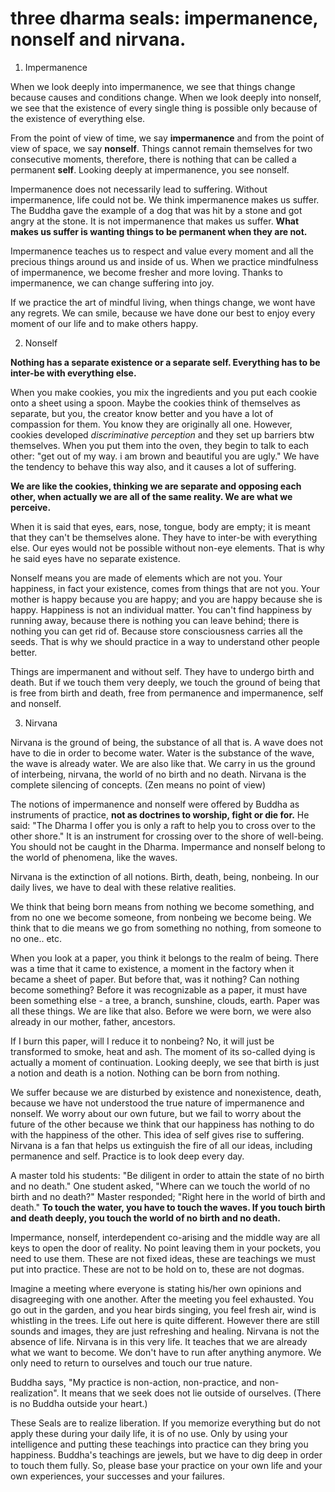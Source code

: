 # three dharma seals: impermanence, nonself and nirvana.


1. Impermanence

When we look deeply into impermanence, we see that things change because causes and conditions change. When we look deeply into nonself, we see that the existence of every single thing is possible only because of the existence of everything else. 

From the point of view of time, we say **impermanence** and from the point of view of space, we say **nonself**. Things cannot remain themselves for two consecutive moments, therefore, there is nothing that can be called a permanent **self**. Looking deeply at impermanence, you see nonself. 

Impermanence does not necessarily lead to suffering. Without impermanence, life could not be. We think impermanence makes us suffer. The Buddha gave the example of a dog that was hit by a stone and got angry at the stone. It is not impermanence that makes us suffer. **What makes us suffer is wanting things to be permanent when they are not.**

Impermanence teaches us to respect and value every moment and all the precious things around us and inside of us. When we practice mindfulness of impermanence, we become fresher and more loving. Thanks to impermanence, we can change suffering into joy. 

If we practice the art of mindful living, when things change, we wont have any regrets. We can smile, because we have done our best to enjoy every moment of our life and to make others happy. 

2. Nonself

**Nothing has a separate existence or a separate self. Everything has to be inter-be with everything else.**

When you make cookies, you mix the ingredients and you put each cookie onto a sheet using a spoon. Maybe the cookies think of themselves as separate, but you, the creator know better and you have a lot of compassion for them. You know they are originally all one. However, cookies developed *discriminative perception* and they set up barriers btw themselves. When you put them into the oven, they begin to talk to each other: "get out of my way. i am brown and beautiful you are ugly." We have the tendency to behave this way also, and it causes a lot of suffering. 

**We are like the cookies, thinking we are separate and opposing each other, when actually we are all of the same reality. We are what we perceive.**

When it is said that eyes, ears, nose, tongue, body are empty; it is meant that they can't be themselves alone. They have to inter-be with everything else. Our eyes would not be possible without non-eye elements. That is why he said eyes have no separate existence. 

Nonself means you are made of elements which are not you. Your happiness, in fact your existence, comes from things that are not you. Your mother is happy because you are happy; and you are happy because she is happy. Happiness is not an individual matter. You can't find happiness by running away, because there is nothing you can leave behind; there is nothing you can get rid of. Because store consciousness carries all the seeds. That is why we should practice in a way to understand other people better. 

Things are impermanent and without self. They have to undergo birth and death. But if we touch them very deeply, we touch the ground of being that is free from birth and death, free from permanence and impermanence, self and nonself. 

3. Nirvana

Nirvana is the ground of being, the substance of all that is. A wave does not have to die in order to become water. Water is the substance of the wave, the wave is already water. We are also like that. We carry in us the ground of interbeing, nirvana, the world of no birth and no death. Nirvana is the complete silencing of concepts. (Zen means no point of view) 

The notions of impermanence and nonself were offered by Buddha as instruments of practice, **not as doctrines to worship, fight or die for.** He said: "The Dharma I offer you is only a raft to help you to cross over to the other shore." It is an instrument for crossing over to the shore of well-being. You should not be caught in the Dharma. Impermance and nonself belong to the world of phenomena, like the waves. 

Nirvana is the extinction of all notions. Birth, death, being, nonbeing. In our daily lives, we have to deal with these relative realities. 

We think that being born means from nothing we become something, and from no one we become someone, from nonbeing we become being. We think that to die means we go from something no nothing, from someone to no one.. etc.

When you look at a paper, you think it belongs to the realm of being. There was a time that it came to existence, a moment in the factory when it became a sheet of paper. But before that, was it nothing? Can nothing become something? Before it was recognizable as a paper, it must have been something else - a tree, a branch, sunshine, clouds, earth. Paper was all these things. We are like that also. Before we were born, we were also already in our mother, father, ancestors. 

If I burn this paper, will I reduce it to nonbeing? No, it will just be transformed to smoke, heat and ash. The moment of its so-called dying is actually a moment of continuation. Looking deeply, we see that birth is just a notion and death is a notion. Nothing can be born from nothing. 

We suffer because we are disturbed by existence and nonexistence, death, because we have not understood the true nature of impermanence and nonself. We worry about our own future, but we fail to worry about the future of the other because we think that our happiness has nothing to do with the happiness of the other. This idea of self gives rise to suffering. Nirvana is a fan that helps us extinguish the fire of all our ideas, including permanence and self. Practice is to look deep every day.

A master told his students: "Be diligent in order to attain the state of no birth and no death." One student asked, "Where can we touch the world of no birth and no death?" Master responded; "Right here in the world of birth and death." 
**To touch the water, you have to touch the waves. If you touch birth and death deeply, you touch the world of no birth and no death.**

Impermance, nonself, interdependent co-arising and the middle way are all keys to open the door of reality. No point leaving them in your pockets, you need to use them. These are not fixed ideas, these are teachings we must put into practice. These are not to be hold on to, these are not dogmas. 

Imagine a meeting where everyone is stating his/her own opinions and disagreeging with one another. After the meeting you feel exhausted. You go out in the garden, and you hear birds singing, you feel fresh air, wind is whistling in the trees. Life out here is quite different. However there are still sounds and images, they are just refreshing and healing. Nirvana is not the absence of life. Nirvana is in this very life. It teaches that we are already what we want to become. We don't have to run after anything anymore. We only need to return to ourselves and touch our true nature. 

Buddha says, "My practice is non-action, non-practice, and non-realization". It means that we seek does not lie outside of ourselves. (There is no Buddha outside your heart.)

These Seals are to realize liberation. If you memorize everything but do not apply these during your daily life, it is of no use. Only by using your intelligence and putting these teachings into practice can they bring you happiness. Buddha's teachings are jewels, but we have to dig deep in order to touch them fully. So, please base your practice on your own life and your own experiences, your successes and your failures.


